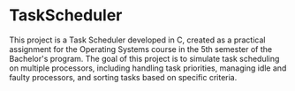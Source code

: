 # TaskScheduler

This project is a Task Scheduler developed in C, created as a practical assignment for the Operating Systems course in the 5th semester of the Bachelor's program. The goal of this project is to simulate task scheduling on multiple processors, including handling task priorities, managing idle and faulty processors, and sorting tasks based on specific criteria.
